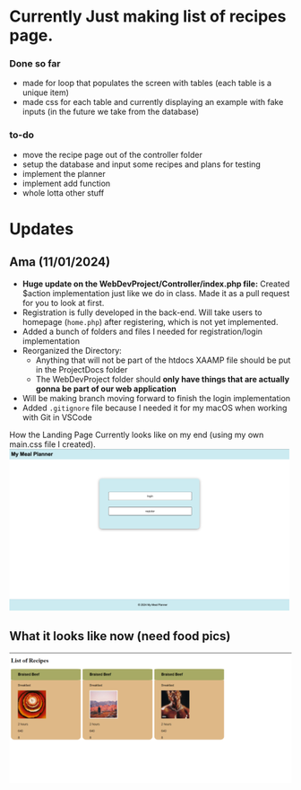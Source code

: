 # Currently Just making list of recipes page. 
### Done so far
- made for loop that populates the screen with tables (each table is a unique item)
- made css for each table and currently displaying an example with fake inputs (in the future we take from the database)

### to-do
- move the recipe page out of the controller folder
- setup the database and input some recipes and plans for testing
- implement the planner
- implement add function
- whole lotta other stuff

# Updates
## Ama (11/01/2024)
- **Huge update on the WebDevProject/Controller/index.php file:** Created $action implementation just like we do in class. Made it as a pull request for you to look at first.
- Registration is fully developed in the back-end. Will take users to homepage (`home.php`) after registering, which is not yet implemented.
- Added a bunch of folders and files I needed for registration/login implementation
- Reorganized the Directory:
  - Anything that will not be part of the htdocs XAAMP file should be put in the ProjectDocs folder
  - The WebDevProject folder should **only have things that are actually gonna be part of our web application**
- Will be making branch moving forward to finish the login implementation
- Added `.gitignore` file because I needed it for my macOS when working with Git in VSCode

How the Landing Page Currently looks like on my end (using my own main.css file I created). 
<img src="https://github.com/ZTurtle/WebDev/blob/main/ProjectDocs/LandingPage.png?raw=true" alt="Landing Page" width="500" />

## What it looks like now (need food pics) 
![Screenshot](https://github.com/ZTurtle/WebDev/blob/main/ProjectDocs/Screenshot_5.png?raw=true)
